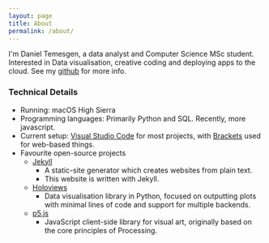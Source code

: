 ```yaml
---
layout: page
title: About
permalink: /about/
---
```


I'm Daniel Temesgen, a data analyst and Computer Science MSc student. Interested in Data visualisation, creative coding and deploying apps to the cloud.
See my [github](https://github.com/danieltemesgen) for more info.

### Technical Details
*  Running: macOS High Sierra
*  Programming languages: Primarily Python and SQL. Recently, more javascript.
*  Current setup: [Visual Studio Code](https://code.visualstudio.com/) for most projects, with [Brackets](http://brackets.io/) used for web-based things.
*  Favourite open-source projects
    *  [Jekyll](https://jekyllrb.com/) 
        *  A static-site generator which creates websites from plain text.
        *  This website is written with Jekyll.
    *  [Holoviews](http://holoviews.org/)
        *  Data visualisation library in Python, focused on outputting plots with minimal lines of code and support for multiple backends.
    * [p5.js](https://p5js.org/)
        * JavaScript client-side library for visual art, originally based on the core principles of Processing. 

